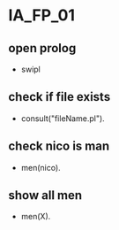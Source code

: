 # IA_FP_01

## open prolog
- swipl 

## check if file exists
- consult("fileName.pl"). 

## check nico is man
- men(nico).

## show all men
- men(X).